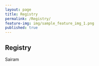 ```yaml
---
layout: page
title: Registry
permalink: /Registry/
feature-img: img/sample_feature_img_1.png
published: true
---
```


## Registry 

Sairam
